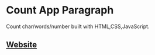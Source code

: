 # Count App Paragraph
Count char/words/number built with HTML,CSS,JavaScript.

## [Website](https://gauravsinghdev.github.io/Count-char-words-number/)
